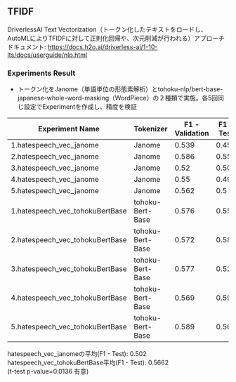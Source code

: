 ## TFIDF
DriverlessAI Text Vectorization（トークン化したテキストをロードし、AutoMLによりTFIDFに対して正則化回帰や、次元削減が行われる）アプローチ  
ドキュメント: https://docs.h2o.ai/driverless-ai/1-10-lts/docs/userguide/nlp.html

### Experiments Result
- トークン化をJanome（単語単位の形態素解析）とtohoku-nlp/bert-base-japanese-whole-word-masking（WordPiece）の２種類で実施。各5回同じ設定でExperimentを作成し、精度を検証
  
| Experiment Name                  | Tokenizer          | F1 - Validation | F1 - Test | Time   |
|----------------------------------|--------------------|-----------------|-----------|--------|
| 1.hatespeech_vec_janome            | Janome             | 0.539           | 0.457     | 0:20:36|
| 2.hatespeech_vec_janome            | Janome             | 0.586           | 0.557     | 0:23:39|
| 3.hatespeech_vec_janome            | Janome             | 0.52            | 0.505     | 0:06:57|
| 4.hatespeech_vec_janome            | Janome             | 0.55            | 0.491     | 0:09:31|
| 5.hatespeech_vec_janome            | Janome             | 0.562           | 0.5       | 0:11:12|
| 1.hatespeech_vec_tohokuBertBase    | tohoku-Bert-Base   | 0.576           | 0.551     | 0:21:57|
| 2.hatespeech_vec_tohokuBertBase    | tohoku-Bert-Base   | 0.572           | 0.588     | 0:30:00|
| 3.hatespeech_vec_tohokuBertBase    | tohoku-Bert-Base   | 0.577           | 0.528     | 0:16:29|
| 4.hatespeech_vec_tohokuBertBase    | tohoku-Bert-Base   | 0.569           | 0.597     | 0:18:42|
| 5.hatespeech_vec_tohokuBertBase    | tohoku-Bert-Base   | 0.589           | 0.567     | 0:12:09|
  
hatespeech_vec_janomeの平均(F1 - Test): 0.502  
hatespeech_vec_tohokuBertBase平均(F1 - Test): 0.5662  
(t-test p-value=0.0136 有意)
